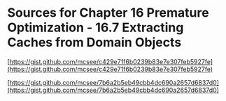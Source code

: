 # Sources for Chapter 16 Premature Optimization - 16.7 Extracting Caches from Domain Objects


[https://gist.github.com/mcsee/c429e71f6b0239b83e7e307feb5927fe](https://gist.github.com/mcsee/c429e71f6b0239b83e7e307feb5927fe)

[https://gist.github.com/mcsee/7b6a2b5eb49cbb4dc690a2657d6837d0](https://gist.github.com/mcsee/7b6a2b5eb49cbb4dc690a2657d6837d0)